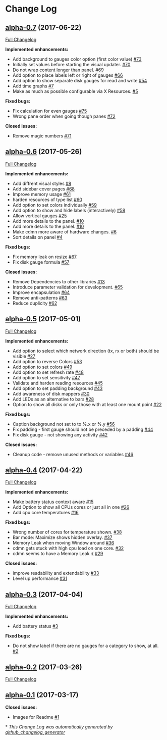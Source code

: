 # Change Log

## [alpha-0.7](https://github.com/Jeansen/cdmn/tree/alpha-0.7) (2017-06-22)
[Full Changelog](https://github.com/Jeansen/cdmn/compare/alpha-0.6...alpha-0.7)

**Implemented enhancements:**

- Add background to gauges color option \(first color value\) [\#73](https://github.com/Jeansen/cdmn/issues/73)
- Initially set values before starting the visual updater. [\#70](https://github.com/Jeansen/cdmn/issues/70)
- Do not wrap content longer than panel. [\#69](https://github.com/Jeansen/cdmn/issues/69)
- Add option to place labels left or right of gauges [\#66](https://github.com/Jeansen/cdmn/issues/66)
- Add option to show separate disk gauges for read and write [\#54](https://github.com/Jeansen/cdmn/issues/54)
- Add time graphs [\#7](https://github.com/Jeansen/cdmn/issues/7)
- Make as much as possible configurable via X Resources. [\#5](https://github.com/Jeansen/cdmn/issues/5)

**Fixed bugs:**

- Fix calculation for even gauges [\#75](https://github.com/Jeansen/cdmn/issues/75)
- Wrong pane order when going though panes [\#72](https://github.com/Jeansen/cdmn/issues/72)

**Closed issues:**

- Remove magic numbers [\#71](https://github.com/Jeansen/cdmn/issues/71)

## [alpha-0.6](https://github.com/Jeansen/cdmn/tree/alpha-0.6) (2017-05-26)
[Full Changelog](https://github.com/Jeansen/cdmn/compare/alpha-0.5...alpha-0.6)

**Implemented enhancements:**

- Add diffrent visual styles [\#8](https://github.com/Jeansen/cdmn/issues/8)
- Add sidebar cover pages [\#68](https://github.com/Jeansen/cdmn/issues/68)
- Improve memory usage [\#61](https://github.com/Jeansen/cdmn/issues/61)
- harden resources of type list [\#60](https://github.com/Jeansen/cdmn/issues/60)
- Add option to set colors individually [\#59](https://github.com/Jeansen/cdmn/issues/59)
- Add option to show and hide labels \(interactively\) [\#58](https://github.com/Jeansen/cdmn/issues/58)
- Allow vertical gauges [\#25](https://github.com/Jeansen/cdmn/issues/25)
- Add more details to the panel. [\#10](https://github.com/Jeansen/cdmn/issues/10)
- Add more details to the panel. [\#10](https://github.com/Jeansen/cdmn/issues/10)
- Make cdmn more aware of hardware changes. [\#6](https://github.com/Jeansen/cdmn/issues/6)
- Sort details on panel [\#4](https://github.com/Jeansen/cdmn/issues/4)

**Fixed bugs:**

- Fix memory leak on resize [\#67](https://github.com/Jeansen/cdmn/issues/67)
- Fix disk gauge formula [\#57](https://github.com/Jeansen/cdmn/issues/57)

**Closed issues:**

- Remove Dependencies to other libraries [\#13](https://github.com/Jeansen/cdmn/issues/13)
- Introduce parameter validation for development. [\#65](https://github.com/Jeansen/cdmn/issues/65)
- Improve encapsulation [\#64](https://github.com/Jeansen/cdmn/issues/64)
- Remove anti-patterns [\#63](https://github.com/Jeansen/cdmn/issues/63)
- Reduce duplicity [\#62](https://github.com/Jeansen/cdmn/issues/62)

## [alpha-0.5](https://github.com/Jeansen/cdmn/tree/alpha-0.5) (2017-05-01)
[Full Changelog](https://github.com/Jeansen/cdmn/compare/alpha-0.4...alpha-0.5)

**Implemented enhancements:**

- Add option to select which network direction \(tx, rx or both\) should be visible [\#27](https://github.com/Jeansen/cdmn/issues/27)
- Add option to reverse Colors [\#53](https://github.com/Jeansen/cdmn/issues/53)
- Add option to set colors [\#49](https://github.com/Jeansen/cdmn/issues/49)
- Add option to set refresh rate [\#48](https://github.com/Jeansen/cdmn/issues/48)
- Add option to set sensitivity [\#47](https://github.com/Jeansen/cdmn/issues/47)
- Validate and harden reading resources [\#45](https://github.com/Jeansen/cdmn/issues/45)
- Add option to set padding background [\#43](https://github.com/Jeansen/cdmn/issues/43)
- Add awareness of disk mappers [\#30](https://github.com/Jeansen/cdmn/issues/30)
- Add LEDs as an alternative to bars [\#28](https://github.com/Jeansen/cdmn/issues/28)
- Option to  show all disks or only those with at least one mount point [\#22](https://github.com/Jeansen/cdmn/issues/22)

**Fixed bugs:**

- Caption background not set to to %.x or %.y [\#56](https://github.com/Jeansen/cdmn/issues/56)
- Fix padding - first gauge should not be preceded by a padding [\#44](https://github.com/Jeansen/cdmn/issues/44)
- Fix disk gauge - not showing any activity [\#42](https://github.com/Jeansen/cdmn/issues/42)

**Closed issues:**

- Cleanup code - remove unused methods or variables [\#46](https://github.com/Jeansen/cdmn/issues/46)

## [alpha-0.4](https://github.com/Jeansen/cdmn/tree/alpha-0.4) (2017-04-22)
[Full Changelog](https://github.com/Jeansen/cdmn/compare/alpha-0.3...alpha-0.4)

**Implemented enhancements:**

- Make battery status context aware [\#15](https://github.com/Jeansen/cdmn/issues/15)
- Add Option to show all CPUs cores or just all in one [\#26](https://github.com/Jeansen/cdmn/issues/26)
- Add cpu core temperatures [\#16](https://github.com/Jeansen/cdmn/issues/16)

**Fixed bugs:**

- Wrong number of cores for temperature shown. [\#38](https://github.com/Jeansen/cdmn/issues/38)
- Bar mode: Maximize shows hidden overlay. [\#37](https://github.com/Jeansen/cdmn/issues/37)
- Memory Leak when moving Window around [\#36](https://github.com/Jeansen/cdmn/issues/36)
- cdmn gets stuck with high cpu load on one core. [\#32](https://github.com/Jeansen/cdmn/issues/32)
- cdmn seems to have a Memory Leak :\( [\#29](https://github.com/Jeansen/cdmn/issues/29)

**Closed issues:**

- improve readability and extendability [\#33](https://github.com/Jeansen/cdmn/issues/33)
- Level up performance [\#31](https://github.com/Jeansen/cdmn/issues/31)

## [alpha-0.3](https://github.com/Jeansen/cdmn/tree/alpha-0.3) (2017-04-04)
[Full Changelog](https://github.com/Jeansen/cdmn/compare/alpha-0.2...alpha-0.3)

**Implemented enhancements:**

- Add battery status [\#3](https://github.com/Jeansen/cdmn/issues/3)

**Fixed bugs:**

- Do not show label if there are no gauges for a category to show, at all. [\#2](https://github.com/Jeansen/cdmn/issues/2)

## [alpha-0.2](https://github.com/Jeansen/cdmn/tree/alpha-0.2) (2017-03-26)
[Full Changelog](https://github.com/Jeansen/cdmn/compare/alpha-0.1...alpha-0.2)

## [alpha-0.1](https://github.com/Jeansen/cdmn/tree/alpha-0.1) (2017-03-17)
**Closed issues:**

- Images for Readme [\#1](https://github.com/Jeansen/cdmn/issues/1)



\* *This Change Log was automatically generated by [github_changelog_generator](https://github.com/skywinder/Github-Changelog-Generator)*